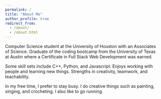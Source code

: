 ```yaml
---
permalink: /
title: "About Me"
author_profile: true
redirect_from: 
  - /about/
  - /about.html
---
```


Computer Science student at the University of Houston with an Associates of Science. Graduate of the coding bootcamp from the University of Texas at Austin where a Certificate in Full Stack Web Development was earned.

Some skill sets include C++, Python, and Javascript. Enjoys working with people and learning new things. Strengths in creativity, teamwork, and teachability.

In my free time, I prefer to stay busy. I do creative things such as painting, singing, and crocheting. I also like to go running.
